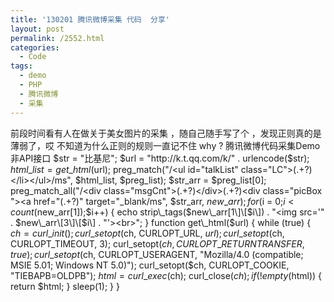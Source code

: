 ```yaml
---
title: '130201 腾讯微博采集 代码  分享'
layout: post
permalink: /2552.html
categories:
  - Code
tags:
  - demo
  - PHP
  - 腾讯微博
  - 采集
---
```

前段时间看有人在做关于美女图片的采集 ，随自己随手写了个 ，发现正则真的是薄弱了，哎 不知道为什么正则的规则一直记不住 why ? 腾讯微博代码采集Demo非API接口 $str = "比基尼"; $url = "http://k.t.qq.com/k/" . urlencode($str); $html\_list = get\_html($url); preg\_match("/\<ul id=\"talkList\" class=\"LC\"\>(.+?)\<\/li\>\<\/ul\>/ms", $html\_list, $preg\_list); $str\_arr = $preg\_list\[0]; preg\_match\_all("/\<div class=\"msgCnt\"\>(.+?)\<\/div\>(.+?)\<div class=\"picBox \"\>\<a href=\"(.+?)\" target=\"\_blank/ms", $str\_arr, $new\_arr); for($i = 0;$i < count($new\_arr[1]);$i++) { echo strip\_tags($new\_arr[1\]\[$i\]) . "<img src='" . $new\_arr\[3\]\[$i\] . "'><br>"; } function get\_html($url) { while (true) { $ch = curl\_init(); curl\_setopt($ch, CURLOPT\_URL, $url); curl\_setopt($ch, CURLOPT\_TIMEOUT, 3); curl\_setopt($ch, CURLOPT\_RETURNTRANSFER, true); curl\_setopt($ch, CURLOPT\_USERAGENT, "Mozilla/4.0 (compatible; MSIE 5.01; Windows NT 5.0)"); curl\_setopt($ch, CURLOPT\_COOKIE, "TIEBAPB=OLDPB"); $html = curl\_exec($ch); curl\_close($ch); if (!empty($html)) { return $html; } sleep(1); } }